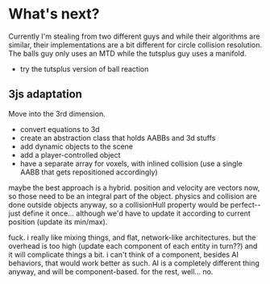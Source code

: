 # What's next?

Currently I'm stealing from two different guys and while their algorithms are similar, their implementations are a bit different for circle collision resolution. The balls guy only uses an MTD while the tutsplus guy uses a manifold.

* try the tutsplus version of ball reaction

## 3js adaptation

Move into the 3rd dimension.
* convert equations to 3d
* create an abstraction class that holds AABBs and 3d stuffs
* add dynamic objects to the scene
* add a player-controlled object
* have a separate array for voxels, with inlined collision (use a single AABB that gets repositioned accordingly)

maybe the best approach is a hybrid. position and velocity are vectors now, so those need to be an integral part of the object. physics and collision are done outside objects anyway, so a collisionHull property would be perfect--just define it once... although we'd have to update it according to current position (update its min/max).

fuck. i really like mixing things, and flat, network-like architectures. but the overhead is too high (update each component of each entity in turn??) and it will complicate things a bit. i can't think of a component, besides AI behaviors, that would work better as such. AI is a completely different thing anyway, and will be component-based. for the rest, well... no.